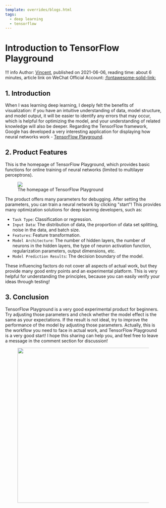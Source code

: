 ```yaml
---
template: overrides/blogs.html
tags:
  - deep learning
  - tensorflow
---
```


# Introduction to TensorFlow Playground

!!! info
    Author: [Vincent](https://github.com/Realvincentyuan), published on 2021-06-06, reading time: about 6 minutes, article link on WeChat Official Account: [:fontawesome-solid-link:](https://mp.weixin.qq.com/s?__biz=MzI4Mjk3NzgxOQ==&mid=2247485294&idx=1&sn=deef8a34853332612aa43bff8de23bf0&chksm=eb90f41adce77d0c78b4c510645f1a04ba7644f7ed53e039b09e91e900f04cfae88a28a2d1e3&token=1726922856&lang=zh_CN#rd)

## 1. Introduction

When I was learning deep learning, I deeply felt the benefits of visualization: if you have an intuitive understanding of data, model structure, and model output, it will be easier to identify any errors that may occur, which is helpful for optimizing the model, and your understanding of related knowledge will also be deeper. Regarding the TensorFlow framework, Google has developed a very interesting application for displaying how neural networks work - [TensorFlow Playground](https://playground.tensorflow.org/ "TensorFlow Playground").

## 2. Product Features

This is the homepage of TensorFlow Playground, which provides basic functions for online training of neural networks (limited to multilayer perceptrons).

<figure>
  <img src="https://cdn.jsdelivr.net/gh/BulletTech2021/Pics/img/1_V/TF_Playground.png"  />
  <figcaption>The homepage of TensorFlow Playground</figcaption>
</figure>

The product offers many parameters for debugging. After setting the parameters, you can train a neural network by clicking "start"! This provides many optimization solutions for deep learning developers, such as:

- `Task Type`: Classification or regression.
- `Input Data`: The distribution of data, the proportion of data set splitting, noise in the data, and batch size.
- `Features`: Feature transformation.
- `Model Architecture`: The number of hidden layers, the number of neurons in the hidden layers, the type of neuron activation function, regularization parameters, output dimensions, etc.
- `Model Prediction Results`: The decision boundary of the model.

These influencing factors do not cover all aspects of actual work, but they provide many good entry points and an experimental platform. This is very helpful for understanding the principles, because you can easily verify your ideas through testing!

## 3. Conclusion

TensorFlow Playground is a very good experimental product for beginners. Try adjusting those parameters and check whether the model effect is the same as your expectations. If the result is not ideal, try to improve the performance of the model by adjusting those parameters. Actually, this is the workflow you need to face in actual work, and TensorFlow Playground is a very good start! I hope this sharing can help you, and feel free to leave a message in the comment section for discussion!

<figure>
  <img src="https://cdn.jsdelivr.net/gh/BulletTech2021/Pics/2021-6-14/1623639526512-1080P%20(Full%20HD)%20-%20Tail%20Pic.png" width="500" />
</figure>